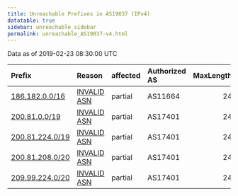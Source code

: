 ```yaml
---
title: Unreachable Prefixes in AS19037 (IPv4)
datatable: true
sidebar: unreachable_sidebar
permalink: unreachable_AS19037-v4.html
---
```


Data as of 2019-02-23 08:30:00 UTC


<div class="datatable-begin"></div>

| Prefix                                                   | Reason                                                                                                 | affected   | Authorized AS   |   MaxLength | Anchor                                         |   unreachable /24s |
|:---------------------------------------------------------|:-------------------------------------------------------------------------------------------------------|:-----------|:----------------|------------:|:-----------------------------------------------|-------------------:|
| [186.182.0.0/16](https://stat.ripe.net/186.182.0.0/16)   | [INVALID ASN](https://rpki-validator.ripe.net/announcement-preview?asn=AS19037&prefix=186.182.0.0/16)  | partial    | AS11664         |          24 | [LACNIC](unreachable_LACNIC_RPKI_Root-v4.html) |                256 |
| [200.81.0.0/19](https://stat.ripe.net/200.81.0.0/19)     | [INVALID ASN](https://rpki-validator.ripe.net/announcement-preview?asn=AS19037&prefix=200.81.0.0/19)   | partial    | AS17401         |          24 | [LACNIC](unreachable_LACNIC_RPKI_Root-v4.html) |                 32 |
| [200.81.224.0/19](https://stat.ripe.net/200.81.224.0/19) | [INVALID ASN](https://rpki-validator.ripe.net/announcement-preview?asn=AS19037&prefix=200.81.224.0/19) | partial    | AS17401         |          24 | [LACNIC](unreachable_LACNIC_RPKI_Root-v4.html) |                 32 |
| [200.81.208.0/20](https://stat.ripe.net/200.81.208.0/20) | [INVALID ASN](https://rpki-validator.ripe.net/announcement-preview?asn=AS19037&prefix=200.81.208.0/20) | partial    | AS17401         |          24 | [LACNIC](unreachable_LACNIC_RPKI_Root-v4.html) |                 16 |
| [209.99.224.0/20](https://stat.ripe.net/209.99.224.0/20) | [INVALID ASN](https://rpki-validator.ripe.net/announcement-preview?asn=AS19037&prefix=209.99.224.0/20) | partial    | AS17401         |          24 | [LACNIC](unreachable_LACNIC_RPKI_Root-v4.html) |                 16 |

<div class="datatable-end"></div>